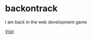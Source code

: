 # backontrack
I am back in the web development game

[Visit](https://ceoatbetrworld.github.io/backontrack/)
